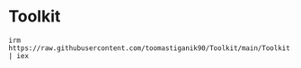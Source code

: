 # Toolkit

```
irm https://raw.githubusercontent.com/toomastiganik90/Toolkit/main/Toolkit.ps1 | iex  
```
